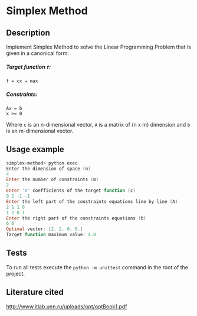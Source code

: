 # Simplex Method

## Description

Implement Simplex Method to solve the Linear Programming Problem that is given in a canonical form:

##### Target function `f`:
```
f = cx → max
```
##### Constraints:
```
Ax = b
x >= 0
```
Where `c` is an n-dimensional vector, `A` is a matrix of (n x m) dimension and `b` is an m-dimensional vector.

## Usage example

```powershell
simplex-method> python exec
Enter the dimension of space (n)
4
Enter the number of constraints (m)
2
Enter 'n' coefficients of the target function (c)
0 2 -1 -1
Enter the left part of the constraints equations line by line (A)
2 1 1 0
1 2 0 1
Enter the right part of the constraints equations (b)
6 6
Optimal vector: [2. 2. 0. 0.]
Target function maximum value: 4.0
```

## Tests

To run all tests execute the `python -m unittest` command in the root of the project.

## Literature cited

http://www.itlab.unn.ru/uploads/opt/optBook1.pdf
